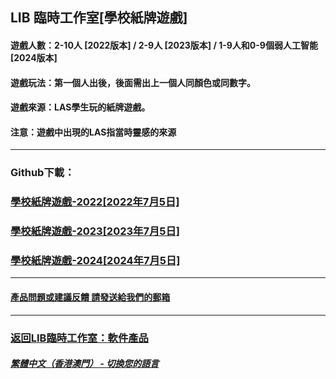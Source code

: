## LIB 臨時工作室[學校紙牌遊戲]
#### 遊戲人數：2-10人 [2022版本] / 2-9人 [2023版本] / 1-9人和0-9個弱人工智能 [2024版本]
#### 遊戲玩法：第一個人出後，後面需出上一個人同顏色或同數字。
#### 遊戲來源：LAS學生玩的紙牌遊戲。

#### 注意：遊戲中出現的LAS指當時靈感的來源
------------
### Github下載：
### [學校紙牌遊戲-2022[2022年7月5日]](School_card_game-2022.exe)
### [學校紙牌遊戲-2023[2023年7月5日]](School_card_game-2023.exe)
### [學校紙牌遊戲-2024[2024年7月5日]](School_card_game-2024.exe)
------------
#### [產品問題或建議反饋 請發送給我們的郵箱](mailto:LIB_Provisional_Studio@outlook.com)
------------
### [返回LIB臨時工作室：軟件產品](https://libps.github.io/zh-hkmo/Software) 

##### [繁體中文（香港澳門） - 切換您的語言](https://libps.github.io/index)
